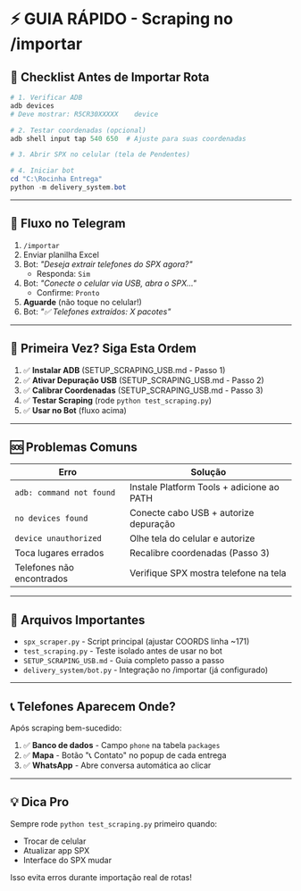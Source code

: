 # ⚡ GUIA RÁPIDO - Scraping no /importar

## 🎯 Checklist Antes de Importar Rota

```powershell
# 1. Verificar ADB
adb devices
# Deve mostrar: R5CR30XXXXX    device

# 2. Testar coordenadas (opcional)
adb shell input tap 540 650  # Ajuste para suas coordenadas

# 3. Abrir SPX no celular (tela de Pendentes)

# 4. Iniciar bot
cd "C:\Rocinha Entrega"
python -m delivery_system.bot
```

---

## 🤖 Fluxo no Telegram

1. `/importar`
2. Enviar planilha Excel
3. Bot: _"Deseja extrair telefones do SPX agora?"_
   - Responda: `Sim`
4. Bot: _"Conecte o celular via USB, abra o SPX..."_
   - Confirme: `Pronto`
5. **Aguarde** (não toque no celular!)
6. Bot: _"✅ Telefones extraídos: X pacotes"_

---

## 🔧 Primeira Vez? Siga Esta Ordem

1. ✅ **Instalar ADB** (SETUP_SCRAPING_USB.md - Passo 1)
2. ✅ **Ativar Depuração USB** (SETUP_SCRAPING_USB.md - Passo 2)
3. ✅ **Calibrar Coordenadas** (SETUP_SCRAPING_USB.md - Passo 3)
4. ✅ **Testar Scraping** (rode `python test_scraping.py`)
5. ✅ **Usar no Bot** (fluxo acima)

---

## 🆘 Problemas Comuns

| Erro | Solução |
|------|---------|
| `adb: command not found` | Instale Platform Tools + adicione ao PATH |
| `no devices found` | Conecte cabo USB + autorize depuração |
| `device unauthorized` | Olhe tela do celular e autorize |
| Toca lugares errados | Recalibre coordenadas (Passo 3) |
| Telefones não encontrados | Verifique SPX mostra telefone na tela |

---

## 📁 Arquivos Importantes

- `spx_scraper.py` - Script principal (ajustar COORDS linha ~171)
- `test_scraping.py` - Teste isolado antes de usar no bot
- `SETUP_SCRAPING_USB.md` - Guia completo passo a passo
- `delivery_system/bot.py` - Integração no /importar (já configurado)

---

## 📞 Telefones Aparecem Onde?

Após scraping bem-sucedido:

1. ✅ **Banco de dados** - Campo `phone` na tabela `packages`
2. ✅ **Mapa** - Botão "📞 Contato" no popup de cada entrega
3. ✅ **WhatsApp** - Abre conversa automática ao clicar

---

## 💡 Dica Pro

Sempre rode `python test_scraping.py` primeiro quando:
- Trocar de celular
- Atualizar app SPX
- Interface do SPX mudar

Isso evita erros durante importação real de rotas!
